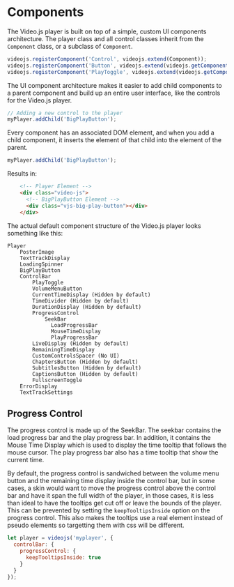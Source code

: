 Components
===
The Video.js player is built on top of a simple, custom UI components architecture. The player class and all control classes inherit from the `Component` class, or a subclass of `Component`.

```js
videojs.registerComponent('Control', videojs.extend(Component));
videojs.registerComponent('Button', videojs.extend(videojs.getComponent('Control')));
videojs.registerComponent('PlayToggle', videojs.extend(videojs.getComponent('Button')));
```

The UI component architecture makes it easier to add child components to a parent component and build up an entire user interface, like the controls for the Video.js player.

```js
// Adding a new control to the player
myPlayer.addChild('BigPlayButton');
```

Every component has an associated DOM element, and when you add a child component, it inserts the element of that child into the element of the parent.

```js
myPlayer.addChild('BigPlayButton');
```

Results in:

```html
    <!-- Player Element -->
    <div class="video-js">
      <!-- BigPlayButton Element -->
      <div class="vjs-big-play-button"></div>
    </div>
```

The actual default component structure of the Video.js player looks something like this:

```
Player
    PosterImage
    TextTrackDisplay
    LoadingSpinner
    BigPlayButton
    ControlBar
        PlayToggle
        VolumeMenuButton
        CurrentTimeDisplay (Hidden by default)
        TimeDivider (Hidden by default)
        DurationDisplay (Hidden by default)
        ProgressControl
            SeekBar
              LoadProgressBar
              MouseTimeDisplay
              PlayProgressBar
        LiveDisplay (Hidden by default)
        RemainingTimeDisplay
        CustomControlsSpacer (No UI)
        ChaptersButton (Hidden by default)
        SubtitlesButton (Hidden by default)
        CaptionsButton (Hidden by default)
        FullscreenToggle
    ErrorDisplay
    TextTrackSettings
```

## Progress Control
The progress control is made up of the SeekBar. The seekbar contains the load progress bar
and the play progress bar. In addition, it contains the Mouse Time Display which
is used to display the time tooltip that follows the mouse cursor.
The play progress bar also has a time tooltip that show the current time.

By default, the progress control is sandwiched between the volume menu button and
the remaining time display inside the control bar, but in some cases, a skin would
want to move the progress control above the control bar and have it span the full
width of the player, in those cases, it is less than ideal to have the tooltips
get cut off or leave the bounds of the player. This can be prevented by setting the
`keepTooltipsInside` option on the progress control. This also makes the tooltips use 
a real element instead of pseudo elements so targetting them with css will be different.

```js
let player = videojs('myplayer', {
  controlBar: {
    progressControl: {
      keepTooltipsInside: true
    }
  }
});
```

